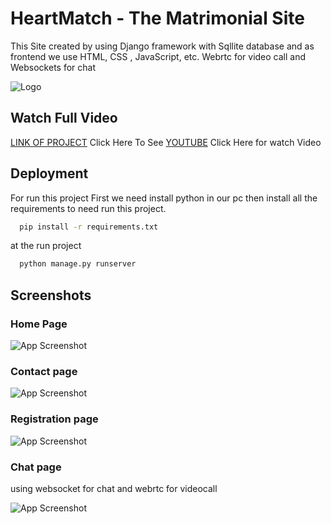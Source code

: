 
# HeartMatch - The Matrimonial Site

This Site created by using Django framework with Sqllite database and as frontend we use HTML, CSS , JavaScript, etc. 
Webrtc for video call and Websockets for chat



![Logo](https://helodeepakji.pythonanywhere.com/static/logo.png)


## Watch Full Video

[LINK OF PROJECT](https://helodeepakji.pythonanywhere.com/) Click Here To See
[YOUTUBE](https://youtu.be/PnSCyIkfp50) Click Here for watch Video


## Deployment

For run this project 
First we need install python in our pc 
then install all the requirements to need run this project.
```bash
  pip install -r requirements.txt
```
at the run project
```bash
  python manage.py runserver
```

## Screenshots
### Home Page

![App Screenshot](https://helodeepakji.github.io/home/hearthome.png)

### Contact page
![App Screenshot](https://helodeepakji.github.io/home/heartcontact.png)

### Registration page
![App Screenshot](https://helodeepakji.github.io/home/heartregi.png)

### Chat page
using websocket for chat and webrtc for videocall

![App Screenshot](https://helodeepakji.github.io/home/heartchat.png)
